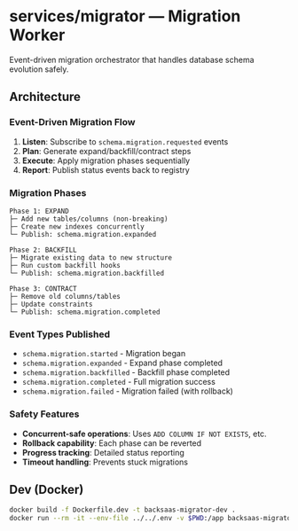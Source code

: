 # services/migrator — Migration Worker

Event-driven migration orchestrator that handles database schema evolution safely.

## Architecture

### Event-Driven Migration Flow
1. **Listen**: Subscribe to `schema.migration.requested` events
2. **Plan**: Generate expand/backfill/contract steps
3. **Execute**: Apply migration phases sequentially
4. **Report**: Publish status events back to registry

### Migration Phases
```
Phase 1: EXPAND
├─ Add new tables/columns (non-breaking)
├─ Create new indexes concurrently  
└─ Publish: schema.migration.expanded

Phase 2: BACKFILL  
├─ Migrate existing data to new structure
├─ Run custom backfill hooks
└─ Publish: schema.migration.backfilled

Phase 3: CONTRACT
├─ Remove old columns/tables
├─ Update constraints
└─ Publish: schema.migration.completed
```

### Event Types Published
- `schema.migration.started` - Migration began
- `schema.migration.expanded` - Expand phase completed
- `schema.migration.backfilled` - Backfill phase completed  
- `schema.migration.completed` - Full migration success
- `schema.migration.failed` - Migration failed (with rollback)

### Safety Features
- **Concurrent-safe operations**: Uses `ADD COLUMN IF NOT EXISTS`, etc.
- **Rollback capability**: Each phase can be reverted
- **Progress tracking**: Detailed status reporting
- **Timeout handling**: Prevents stuck migrations

## Dev (Docker)
```bash
docker build -f Dockerfile.dev -t backsaas-migrator-dev .
docker run --rm -it --env-file ../../.env -v $PWD:/app backsaas-migrator-dev
```
